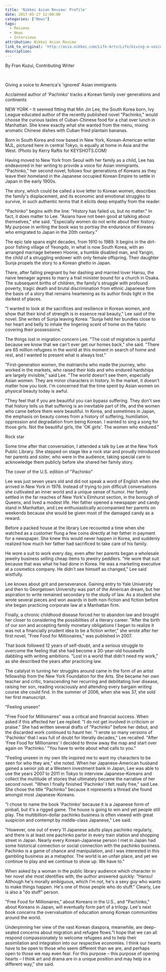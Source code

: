 ```yaml
---
title: 'Nikkei Asian Review: Profile'
date: 2017-05-27 12:00:00
categories: ["News"]
tags:
  - Reviews
  - News
  - Interviews
attribution: Nikkei Asian Review
link_to_original: 'http://asia.nikkei.com/Life-Arts/Life/Giving-a-voice-to-America-s-ignored-Asian-immigrants'
description:
---
```



By Fran Kuzui, Contributing Writer

&nbsp;

Giving a voice to America's 'ignored' Asian immigrants

Acclaimed author of 'Pachinko' tracks a Korean family over generations and continents

NEW YORK – It seemed fitting that Min Jin Lee, the South Korea born, Ivy League educated author of the recently published novel "Pachinko," would choose the curious tastes of Cuban-Chinese food for a chat over lunch in Manhattan. She knew exactly what she wanted from the menu, mixing aromatic Chinese dishes with Cuban fried plantain bananas.

Born in South Korea and now based in New York, Korean-American writer MJL, pictured here in central Tokyo, is equally at home in Asia and the West. (Photo by Kerry Raftis for KEYSHOTS.COM)

Having moved to New York from Seoul with her family as a child, Lee has endeavored in her writing to provide a voice for Asian immigrants. "Pachinko," her second novel, follows four generations of Koreans as they leave their homeland in the Japanese occupied Korean Empire to settle in Japan in the early 1900s.

The story, which could be called a love letter to Korean women, describes the family's displacement, and its economic and emotional struggles to survive, in such authentic terms that it elicits deep empathy from the reader.

"Pachinko" begins with the line: "History has failed us, but no matter." In fact, it does matter to Lee. "Asians have not been good at talking about themselves," she said. "Especially women do not write about their history. My purpose in writing the book was to portray the endurance of Koreans who emigrated to Japan in the 20th century."

The epic tale spans eight decades, from 1910 to 1989. It begins in the dirt-poor fishing village of Yeongdo, in what is now South Korea, with an arranged marriage between Hoonie, a humble disabled man, and Yangin, the child of a struggling widower with only female offspring. Their daughter Sunja propels the story to a Korean ghetto in Japan.

There, after falling pregnant by her dashing and married lover Hansu, the naive teenager agrees to marry a frail minister bound for a church in Osaka. The subsequent births of children, the family's struggle with profound poverty, tragic death and brutal discrimination from ethnic Japanese form the basis of a story that remains heartening as its author finds light in the darkest of places.

"I wanted to look at the sacrifices and resilience in Korean women, and show that their kind of strength is in essence real beauty," Lee said of the novel. She writes of Sunja leaving Korea: "Sunja held her bundles close to her heart and belly to inhale the lingering scent of home on the fabric covering their possessions."

The things lost in migration concern Lee. "The cost of migration is painful because we know that we can't ever get our homes back," she said. "There are 65 million refugees in the world at this moment in search of home and rest, and I wanted to present what is always lost."

"First-generation women, the matriarchs who made the journey, who worked in the markets, who raised their kids and who endured hardships are largely invisible," said Lee. "The world doesn't see them, especially Asian women. They are minor characters in history. In the market, it doesn't matter how you look. I'm concerned that the time spent by Asian women on physical beauty today is awful.

"They feel that if you are beautiful you can bypass suffering. They don't see that history tells us that suffering is an inevitable part of life, and the women who came before them were beautiful. In Korea, and sometimes in Japan, the emphasis on beauty comes from a history of suffering, humiliation, oppression and degradation from being Korean. I wanted to sing a song for those girls. Not the beautiful girls, the 'OK girls'. The women who endured."

Rock star

Some time after that conversation, I attended a talk by Lee at the New York Public Library. She stepped on stage like a rock star and proudly introduced her parents and sister, who were in the audience, taking special care to acknowledge them publicly before she shared her family story.

The cover of the U.S. edition of "Pachinko"

Lee was just seven years old and did not speak a word of English when she arrived in New York in 1976. Instead of trying to join difficult conversations she cultivated an inner world and a unique sense of humor. Her family settled in the far reaches of New York's Elmhurst section, in the borough of Queens, and lived a modest life. Her father opened a newspaper and candy stand in Manhattan, and Lee enthusiastically accompanied her parents on weekends because she would be given most of the damaged candy as a reward.

Before a packed house at the library Lee recounted a time when she watched as a customer flung a few coins directly at her father in payment for a newspaper. She knew this would never happen in Korea, and suddenly realized how much her father had sacrificed to take care of his family.

He wore a suit to work every day, even after her parents began a wholesale jewelry business selling cheap items to jewelry peddlers. "He wore that suit because that was what he had done in Korea. He was a marketing executive at a cosmetics company. He didn't see himself as changed," Lee said wistfully.

Lee knows about grit and perseverance. Gaining entry to Yale University and then to Georgetown University was part of the American dream, but her aspiration to write remained secondary to the study of law. As a student she wrote several pieces and won awards in both non-fiction and fiction before she began practicing corporate law at a Manhattan firm.

Finally, a chronic childhood disease forced her to abandon law and brought her closer to considering the possibilities of a literary career. "After the birth of our son and accepting family monetary obligations I began to realize it was not a financially prudent idea to be a fiction writer," she wrote after her first novel, "Free Food for Millionaires," was published in 2007.

That book followed 12 years of self-doubt, and a serious struggle to overcome the feeling that she had become a 30-year-old housewife dabbling with writing ambitions. "Lost in a world that didn't need my work," as she described the years after practicing law.

The catalyst in turning her struggles around came in the form of an artist fellowship from the New York Foundation for the Arts. She became her own teacher and critic, transcending her recurring and debilitating liver disease, raising her son, reading voraciously and attending every bargain writing course she could find. In the summer of 2006, when she was 37, she sold her first manuscript.

"Feeling unseen"

"Free Food for Millionaires" was a critical and financial success. When asked if this affected her Lee replied: "I do not get involved in criticism or praise." She had written several drafts of "Pachinko" before her debut, and the discarded work continued to haunt her. "I wrote so many versions of 'Pachinko' that I was full of doubt for literally decades," Lee recalled. "After 'Free Food for Millionaires' I decided to throw away the map and start over again on 'Pachinko.' "You have to write about what calls to you."

"Feeling unseen in my own life inspired me to want my characters to be seen for who they are," she noted. When her Japanese-American husband gained a senior job at a Western investment bank in Japan, Lee was able to use the years 2007 to 2011 in Tokyo to interview Japanese-Koreans and collect the multitude of stories that ultimately became the narrative of her second novel. "When I finally finished 'Pachinko' I felt really free," said Lee. She chose the title "Pachinko" because it represents a thread she found amongst most Japanese-Koreans.

"I chose to name the book 'Pachinko' because it is a Japanese form of pinball, but it's a rigged game. The house is going to win and yet people still play. The multibillion-dollar pachinko business is often viewed with great suspicion and contempt by middle-class Japanese," Lee said.

"However, one out of every 11 Japanese adults plays pachinko regularly, and there is at least one pachinko parlor in every train station and shopping street in Japan. Nearly every Korean-Japanese person I met in Japan had some historical connection or social connection with the pachinko business. Pachinko is a game of chance and manipulation, and I was interested in this gambling business as a metaphor. The world is an unfair place, and yet we continue to play and we continue to show up. We have to."

When asked by a woman in the public library audience which character in her novel she most identifies with, the author answered quickly: "Hansu! Although he's morally ambiguous, which I'm not, he's a sexy guy who wants to make things happen. He's one of those people who do stuff." Clearly, Lee is also a "do stuff" person.

"Free Food for Millionaires," about Koreans in the U.S., and "Pachinko," about Koreans in Japan, will eventually form part of a trilogy. Lee's next book concerns the overvaluation of education among Korean communities around the world.

Underpinning her view of the vast Korean diaspora, meanwhile, are deep-seated concerns about migration and refugee flows."I hope that we can all respond compassionately to welcome refugees and to help their assimilation and integration into our respective economies. I think our hearts have to be open to those who seem different than we are, and perhaps open to those we may even fear. For this purpose – this purpose of opening hearts – I think art and drama are in a unique position and may help in a different way," she said.